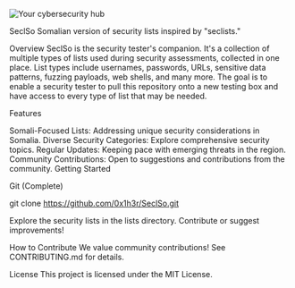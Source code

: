 


![Your cybersecurity hub](https://github.com/0x1h3r/SeclSo/assets/30873598/f6c54def-3735-4903-b2eb-a2c1e1d46343)

SeclSo
Somalian version of security lists inspired by "seclists."

Overview
SeclSo is the security tester's companion. It's a collection of multiple types of lists used during security assessments, collected in one place. List types include usernames, passwords, URLs, sensitive data patterns, fuzzing payloads, web shells, and many more. The goal is to enable a security tester to pull this repository onto a new testing box and have access to every type of list that may be needed.

Features

Somali-Focused Lists: Addressing unique security considerations in Somalia.
Diverse Security Categories: Explore comprehensive security topics.
Regular Updates: Keeping pace with emerging threats in the region.
Community Contributions: Open to suggestions and contributions from the community.
Getting Started

Git (Complete)

git clone https://github.com/0x1h3r/SeclSo.git

Explore the security lists in the lists directory.
Contribute or suggest improvements!

How to Contribute
We value community contributions! See CONTRIBUTING.md for details.

License
This project is licensed under the MIT License.
